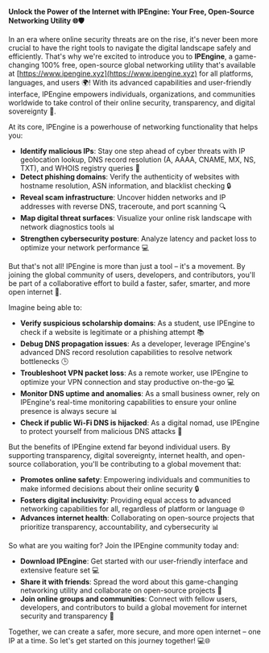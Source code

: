 **Unlock the Power of the Internet with IPEngine: Your Free, Open-Source Networking Utility 🌐🛡️**

In an era where online security threats are on the rise, it's never been more crucial to have the right tools to navigate the digital landscape safely and efficiently. That's why we're excited to introduce you to **IPEngine**, a game-changing 100% free, open-source global networking utility that's available at [https://www.ipengine.xyz](https://www.ipengine.xyz) for all platforms, languages, and users 🌍! With its advanced capabilities and user-friendly interface, IPEngine empowers individuals, organizations, and communities worldwide to take control of their online security, transparency, and digital sovereignty 🔐.

At its core, IPEngine is a powerhouse of networking functionality that helps you:

* **Identify malicious IPs**: Stay one step ahead of cyber threats with IP geolocation lookup, DNS record resolution (A, AAAA, CNAME, MX, NS, TXT), and WHOIS registry queries 🚨
* **Detect phishing domains**: Verify the authenticity of websites with hostname resolution, ASN information, and blacklist checking 🔒
* **Reveal scam infrastructure**: Uncover hidden networks and IP addresses with reverse DNS, traceroute, and port scanning 🔍
* **Map digital threat surfaces**: Visualize your online risk landscape with network diagnostics tools 📊
* **Strengthen cybersecurity posture**: Analyze latency and packet loss to optimize your network performance 💻

But that's not all! IPEngine is more than just a tool – it's a movement. By joining the global community of users, developers, and contributors, you'll be part of a collaborative effort to build a faster, safer, smarter, and more open internet 🚀.

Imagine being able to:

* **Verify suspicious scholarship domains**: As a student, use IPEngine to check if a website is legitimate or a phishing attempt 📚
* **Debug DNS propagation issues**: As a developer, leverage IPEngine's advanced DNS record resolution capabilities to resolve network bottlenecks 🕒
* **Troubleshoot VPN packet loss**: As a remote worker, use IPEngine to optimize your VPN connection and stay productive on-the-go 💻
* **Monitor DNS uptime and anomalies**: As a small business owner, rely on IPEngine's real-time monitoring capabilities to ensure your online presence is always secure 📊
* **Check if public Wi-Fi DNS is hijacked**: As a digital nomad, use IPEngine to protect yourself from malicious DNS attacks 🚀

But the benefits of IPEngine extend far beyond individual users. By supporting transparency, digital sovereignty, internet health, and open-source collaboration, you'll be contributing to a global movement that:

* **Promotes online safety**: Empowering individuals and communities to make informed decisions about their online security 🔒
* **Fosters digital inclusivity**: Providing equal access to advanced networking capabilities for all, regardless of platform or language 🌐
* **Advances internet health**: Collaborating on open-source projects that prioritize transparency, accountability, and cybersecurity 📊

So what are you waiting for? Join the IPEngine community today and:

* **Download IPEngine**: Get started with our user-friendly interface and extensive feature set 💻
* **Share it with friends**: Spread the word about this game-changing networking utility and collaborate on open-source projects 🤝
* **Join online groups and communities**: Connect with fellow users, developers, and contributors to build a global movement for internet security and transparency 🔗

Together, we can create a safer, more secure, and more open internet – one IP at a time. So let's get started on this journey together! 💻🌐